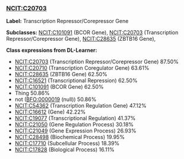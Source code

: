 
### [NCIT:C20703](http://purl.obolibrary.org/obo/NCIT_C20703)
**Label:** Transcription Repressor/Corepressor Gene

**Subclasses:** [NCIT:C101091](http://purl.obolibrary.org/obo/NCIT_C101091) (BCOR Gene), [NCIT:C20703](http://purl.obolibrary.org/obo/NCIT_C20703) (Transcription Repressor/Corepressor Gene), [NCIT:C28635](http://purl.obolibrary.org/obo/NCIT_C28635) (ZBTB16 Gene), 

**Class expressions from DL-Learner:**

- [NCIT:C20703](http://purl.obolibrary.org/obo/NCIT_C20703) (Transcription Repressor/Corepressor Gene) 87.50%
- [NCIT:C20710](http://purl.obolibrary.org/obo/NCIT_C20710) (Transcription Coregulator Gene) 63.61%
- [NCIT:C28635](http://purl.obolibrary.org/obo/NCIT_C28635) (ZBTB16 Gene) 62.50%
- [NCIT:C16521](http://purl.obolibrary.org/obo/NCIT_C16521) (Transcriptional Repression) 62.50%
- [NCIT:C101091](http://purl.obolibrary.org/obo/NCIT_C101091) (BCOR Gene) 62.50%
- Thing 50.86%
- not ([BFO:0000019](http://purl.obolibrary.org/obo/BFO_0000019) (null)) 50.86%
- [NCIT:C54362](http://purl.obolibrary.org/obo/NCIT_C54362) (Transcription Regulation Gene) 47.12%
- [NCIT:C16612](http://purl.obolibrary.org/obo/NCIT_C16612) (Gene) 42.22%
- [NCIT:C19077](http://purl.obolibrary.org/obo/NCIT_C19077) (Transcriptional Regulation) 41.37%
- [NCIT:C21050](http://purl.obolibrary.org/obo/NCIT_C21050) (Gene Regulation Process) 30.18%
- [NCIT:C21049](http://purl.obolibrary.org/obo/NCIT_C21049) (Gene Expression Process) 26.93%
- [NCIT:C28498](http://purl.obolibrary.org/obo/NCIT_C28498) (Biochemical Process) 19.95%
- [NCIT:C17710](http://purl.obolibrary.org/obo/NCIT_C17710) (Subcellular Process) 18.39%
- [NCIT:C17828](http://purl.obolibrary.org/obo/NCIT_C17828) (Biological Process) 16.11%


